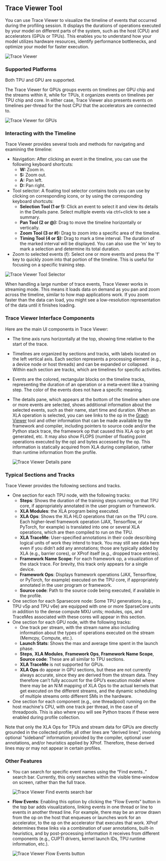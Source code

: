 ## Trace Viewer Tool

You can use Trace Viewer to visualize the timeline of events that occurred
during the profiling session. It displays the durations of operations executed
by your model on different parts of the system, such as the host (CPU) and
accelerators (GPUs or TPUs). This enables you to understand how your model
utilizes hardware resources, identify performance bottlenecks, and optimize your
model for faster execution.

![Trace Viewer](images/trace_viewer.png)

### Supported Platforms

Both TPU and GPU are supported.

The Trace Viewer for GPUs groups events on timelines per GPU chip and the
streams within it, while for TPUs, it organizes events on timelines per TPU chip
and core. In either case, Trace Viewer also presents events on timelines
per-thread for the host CPU that the accelerators are connected to.

![Trace Viewer for GPUs](images/trace_viewer_gpu.png)

### Interacting with the Timeline

Trace Viewer provides several tools and methods for navigating and examining the
timeline:

*   Navigation: After clicking an event in the timeline, you can use the
    following keyboard shortcuts:
    *   **W:** Zoom in.
    *   **S:** Zoom out.
    *   **A:** Pan left.
    *   **D:** Pan right.
*   Tool selector: A floating tool selector contains tools you can use by
    clicking on corresponding icons, or by using the corresponding keyboard
    shortcuts:
    *   **Selection Tool (1 or !):** Click an event to select it and view its
        details in the Details pane. Select multiple events via ctrl+click to
        see a summary.
    *   **Pan Tool (2 or @):** Drag to move the timeline horizontally
        or vertically.
    *   **Zoom Tool (3 or #):** Drag to zoom into a specific area of
        the timeline.
    *   **Timing Tool (4 or $):** Drag to mark a time interval. The
        duration of the marked interval will be displayed. You can also use the
        'm' key to mark a selection and determine its total duration.
*   Zoom to selected events (f): Select one or more events and press the 'f' key
    to quickly zoom into that portion of the timeline. This is useful for
    focusing on a specific training step.

![Trace Viewer Tool Selector](images/trace_viewer_tool_selector.png)

When handling a large number of trace events, Trace Viewer works in streaming
mode. This means it loads data on demand as you pan and zoom across the
timeline, similar to how map applications work. If you zoom faster than the data
can load, you might see a low-resolution representation of the data until it
finishes loading.

### Trace Viewer Interface Components

Here are the main UI components in Trace Viewer:

*   The time axis runs horizontally at the top, showing time relative to the
    start of the trace.
*   Timelines are organized by sections and tracks, with labels located on the
    left vertical axis. Each section represents a processing element (e.g., a
    device node or host threads) and can be expanded or collapsed. Within each
    section are tracks, which are timelines for specific activities.
*   Events are the colored, rectangular blocks on the timeline tracks,
    representing the duration of an operation or a meta-event like a training
    step. The color of the events does not have a specific meaning.
*   The details pane, which appears at the bottom of the timeline when one or
    more events are selected, shows additional information about the selected
    events, such as their name, start time and duration. When an XLA operation
    is selected, you can see links to the op in the
    [Graph Viewer](graph_viewer.md) tool and other information that can be made
    available by the framework and compiler, including pointers to source code
    and/or the Python stack trace, the framework op that caused this XLA op to
    get generated, etc. It may also show FLOPS (number of floating point
    operations executed by the op) and bytes accessed by the op. This
    information is statically acquired from XLA during compilation, rather than
    runtime information from the profile.

    ![Trace Viewer Details pane](images/trace_viewer_details.png)


### Typical Sections and Tracks

Trace Viewer provides the following sections and tracks.

*   One section for each TPU node, with the following tracks:
    *   **Steps**: Shows the duration of the training steps running on that TPU
        core, if appropriately annotated in the user program or framework.
    *   **XLA Modules**: the XLA program being executed.
    *   **XLA Ops**: Shows the XLA HLO operations that ran on the TPU core. Each
        higher-level framework operation (JAX, Tensorflow, or PyTorch, for
        example) is translated into one or several XLA operations, which are
        then compiled to run on the TPU.
    *   **XLA TraceMe**: User-specified annotations in their code describing
        logical units of work they intend to track. You may still see data here
        even if you didn’t add any annotations; those are typically added by XLA
        (e.g., barrier cores), or XProf itself (e.g., dropped trace entries).
    *   **Framework Name Scope**: For each framework op, a visualization of the
        stack trace. For brevity, this track only appears for a single device.
    *   **Framework Ops**: Displays framework operations (JAX, Tensorflow, or
        PyTorch, for example) executed on the TPU core, if appropriately
        annotated in the user program or framework.
    *   **Source code**: Path to the source code being executed, if available in
        the profile.
*   One section for each Sparsecore node: Some TPU generations (e.g., TPU v5p
    and TPU v6e) are
    equipped with one or more SparseCore units in addition to the dense compute
    MXU units;
    modules, ops, and TraceMes associated with these cores will appear in this
    section.
*   One section for each GPU node, with the following tracks:
    *   One track per stream, with the stream name also including information
        about the types of operations executed on the stream (Memcpy, Compute,
        etc.).
    *   **Launch Stats**: Shows the max and average time spent in the launch
        phase.
    *   **Steps**, **XLA Modules**, **Framework Ops**, **Framework Name Scope**,
        **Source code**: These are all similar to TPU sections.
    *   **XLA TraceMe** is not supported for GPUs.
    *   **XLA Ops** do appear in GPU sections, but these are not currently
        always accurate, since they are derived from the stream data. They
        therefore can’t fully account for the GPU’s execution model where there
        may be an N:M mapping of XLA Ops to the actual kernels that get executed
        on the different streams, and the dynamic scheduling of multiple streams
        onto different SMs in the hardware.
*   One section for each component (e.g., one threadpool) running on the host
    machine's CPU, with one track per thread, in the case of threadpools. This
    is also where you will see Python traces if these were enabled during
    profile collection.

Note that only the XLA Ops for TPUs and stream data for GPUs are directly
grounded in the collected profile; all other lines are “derived lines”,
involving optional “sideband” information provided by the compiler, optional
user annotations, and/or heuristics applied by XProf. Therefore, these derived
lines may or may not appear in certain profiles.

### Other Features

*   You can search for specific event names using the “Find events..” search
    bar. Currently, this only searches within the visible time-window on screen,
    rather than the full trace.

    ![Trace Viewer Find events search bar](images/trace_viewer_find.png)

*   **Flow Events**: Enabling this option by clicking the “Flow Events” button
    in the top bar adds visualizations, linking events in one thread or line to
    events in another thread line. For example, there may be an arrow drawn from
    the op on the host that enqueues or launches work for an accelerator, to the
    op on the accelerator that executes that work. XProf determines these links
    via a combination of user annotations, built-in heuristics, and by
    post-processing information it receives from different components (e.g.,
    CUPTI drivers, kernel launch IDs, TPU runtime information, etc.).

    ![Trace Viewer Flow Events button](images/trace_viewer_flow.png)
